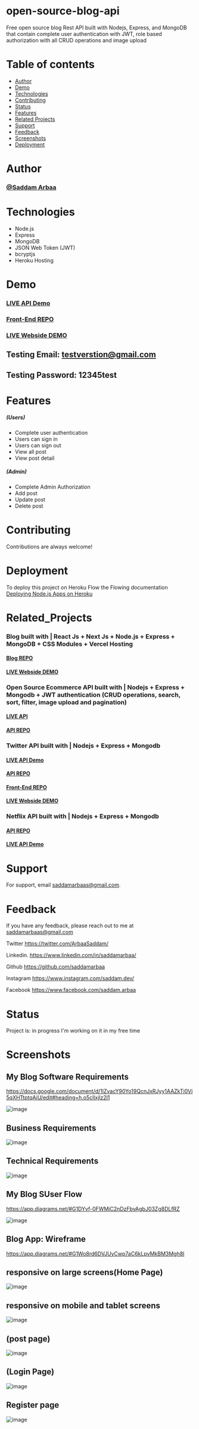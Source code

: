 # open-source-blog-api

Free open source blog Rest API built with Nodejs, Express, and MongoDB that contain complete user authentication with JWT, role based authorization with all CRUD operations and image upload

# Table of contents

- [Author](#Author)
- [Demo](#Demo)
- [Technologies](#Technologies)
- [Contributing](#Contributing)
- [Status](#status)
- [Features](#Features)
- [Related Projects](#Related_Projects)
- [Support](#Support)
- [Feedback](#Feedback)
- [Screenshots](#Screenshots)
- [Deployment](#Deployment)

# Author

### <a href="https://github.com/saddamarbaa">@Saddam Arbaa</a>

# Technologies

- Node.js
- Express
- MongoDB
- JSON Web Token (JWT)
- bcryptjs
- Heroku Hosting

# Demo

### <a href="https://blog-post-api-sadam.herokuapp.com/">LIVE API Demo</a>

### <a href="https://github.com/saddamarbaa/blog-post-front-end-vanillaJS">Front-End REPO</a>

### <a href="https://saddamarbaa-blog.netlify.app/">LIVE Webside DEMO </a>

## Testing Email: testverstion@gmail.com

## Testing Password: 12345test

# Features

##### (Users)

- Complete user authentication
- Users can sign in
- Users can sign out
- View all post
- View post detail

##### (Admin)

- Complete Admin Authorization
- Add post
- Update post
- Delete post

# Contributing

Contributions are always welcome!

# Deployment

To deploy this project on Heroku Flow the Flowing documentation <a href="https://devcenter.heroku.com/articles/deploying-nodejs">Deploying Node.js Apps on Heroku</a>

# Related_Projects

### Blog built with | React Js + Next Js + Node.js + Express + MongoDB + CSS Modules + Vercel Hosting

#### <a href="https://github.com/saddamarbaa/blog-post-next-js">Blog REPO</a>

#### <a href="https://saddam-blog.vercel.app/">LIVE Webside DEMO </a>

### Open Source Ecommerce API built with | Nodejs + Express + Mongodb + JWT authentication (CRUD operations, search, sort, filter, image upload and pagination)

#### <a href="https://saddam-rest-api.herokuapp.com/">LIVE API</a>

#### <a href="https://github.com/saddamarbaa/node-express-rest-api">API REPO</a>

### Twitter API built with | Nodejs + Express + Mongodb

#### <a href="https://twitter-clone-app-saddam.herokuapp.com/">LIVE API Demo</a>

#### <a href="https://github.com/saddamarbaa/twitter-clone-api">API REPO</a>

#### <a href="https://github.com/saddamarbaa/twitter-clone-app">Front-End REPO</a>

#### <a href="https://twitter-clone-saddam.netlify.app/">LIVE Webside DEMO </a>

### Netflix API built with | Nodejs + Express + Mongodb

#### <a href="https://github.com/saddamarbaa/netflix-clone-api">API REPO</a>

#### <a href="https://nefilx-saddam.herokuapp.com/">LIVE API Demo</a>

# Support

For support, email saddamarbaas@gmail.com.

# Feedback

If you have any feedback, please reach out to me at saddamarbaas@gmail.com

Twitter
https://twitter.com/ArbaaSaddam/

Linkedin.
https://www.linkedin.com/in/saddamarbaa/

Github
https://github.com/saddamarbaa

Instagram
https://www.instagram.com/saddam.dev/

Facebook
https://www.facebook.com/saddam.arbaa

# Status

Project is: in progress I'm working on it in my free time

# Screenshots

## My Blog Software Requirements

https://docs.google.com/document/d/1lZvacY90Yo19QcnJxRJyy1AAZkTi0Vi5qXHTtptqAiU/edit#heading=h.o5cllxjlz2l1

![image](https://user-images.githubusercontent.com/51326421/111891042-f857f580-8a21-11eb-8bb9-310f0c666f91.png)

## Business Requirements

![image](https://user-images.githubusercontent.com/51326421/111891112-b4192500-8a22-11eb-92e9-20854d336b57.png)

## Technical Requirements

![image](https://user-images.githubusercontent.com/51326421/111891149-33a6f400-8a23-11eb-9f98-bea822a938f3.png)

## My Blog SUser Flow

https://app.diagrams.net/#G1DYvf-0FWMjC2nDzFbvAgbJ03Zg8DLfRZ

![image](https://user-images.githubusercontent.com/51326421/111890990-5b955800-8a21-11eb-89db-3f552bd8f7ff.png)

## Blog App: Wireframe

https://app.diagrams.net/#G1Wo8rd6DVJUyCwp7aC6kLpvMkBM3Mgh8l

## responsive on large screens(Home Page)

![image](https://user-images.githubusercontent.com/51326421/117005056-01baca00-ad11-11eb-919d-37701ad65731.png)

## responsive on mobile and tablet screens

![image](https://user-images.githubusercontent.com/51326421/117004584-6aee0d80-ad10-11eb-80c9-2fdffdbd995a.png)

## (post page)

![image](https://user-images.githubusercontent.com/51326421/117005580-9e7d6780-ad11-11eb-90e4-864b658276d3.png)

## (Login Page)

![image](https://user-images.githubusercontent.com/51326421/117006629-df29b080-ad12-11eb-9999-504d042cd81d.png)

## Register page

![image](https://user-images.githubusercontent.com/51326421/117006719-f9fc2500-ad12-11eb-8746-bf5cbb8aec14.png)
